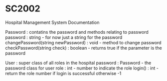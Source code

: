 # SC2002
Hospital Management System Documentation

Password :
contatins the password and methods relating to password
    password : string - for now just a string for the password
    changePassword(string newPassword) : void - method to change password
    checkPassword(string check) : boolean - returns true if the parameter is the password

User :
super class of all roles in the hospital
    password : Password - the password class for user
    role : int - number to indicate the role
    login() : int - return the role number if login is successful otherwise -1